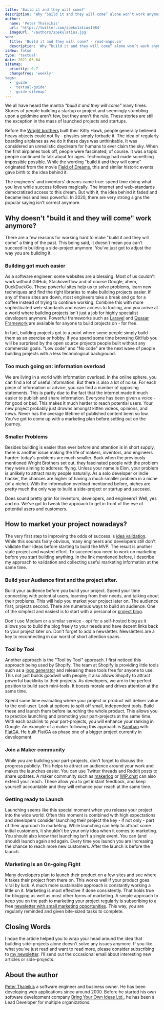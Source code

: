 ```yaml
---
title: 'Build it and they will come?'
description: 'Why “build it and they will come” alone won’t work anymore'
author:
  name: 'Peter Thaleikis'
  url: 'https://twitter.com/spekulatius1984'
  imageUrl: '/authors/spekulatius.jpg'
seo:
  title: 'Build it and they will come? - road-maps.cn'
  description: 'Why “build it and they will come” alone won’t work anymore'
isNew: false
type: 'textual'
date: 2021-05-04
sitemap:
  priority: 0.7
  changefreq: 'weekly'
tags:
  - 'guide'
  - 'textual-guide'
  - 'guide-sitemap'
---
```


We all have heard the mantra _"build it and they will come"_ many times. Stories of people building a startup or project and seemingly stumbling upon a goldmine aren't few, but they aren't the rule. These stories are still the exception in the mass of launched projects and startups.

Before the [Wright brothers](https://en.wikipedia.org/wiki/Wright_brothers) built their Kitty Hawk, people generally believed heavy objects could not fly - physics simply forbade it. The idea of regularly boarding airplanes as we do it these days was unthinkable. It was considered an unrealistic daydream for humans to ever claim the sky. When the first airplanes took off, people were fascinated, of course. It was a topic people continued to talk about for ages. Technology had made something impossible possible. While the wording "build it and they will come" originated from the movie [Field of Dreams](https://en.wikipedia.org/wiki/Field_of_Dreams), this and similar historic events gave birth to the idea behind it.

The engineers' and inventors' dreams came true: spend time doing what you love while success follows magically. The internet and web-standards democratized access to this dream. But with it, the idea behind it faded and became less and less powerful. In 2020, there are very strong signs the popular saying isn't correct anymore.

## Why doesn't "build it and they will come" work anymore?

There are a few reasons for working hard to make "build it and they will come" a thing of the past. This being said, it doesn't mean you can't succeed in building a side-project anymore. You've just got to adjust the way you are building it.

### Building got much easier

As a software engineer, some websites are a blessing. Most of us couldn't work without GitHub, Stackoverflow and of course Google, ahem, DuckDuckGo. These powerful sites help us to solve problems, learn new techniques and find the right libraries to make building projects easier. If any of these sites are down, most engineers take a break and go for a coffee instead of trying to continue working. Combine this with more sophisticated web-standards and easier access to tooling, and you arrive at a world where building projects isn't just a job for highly specialist developers anymore. Powerful frameworks such as [Laravel](https://laravel.com/) and [Quasar Framework](https://quasar.dev/) are available for anyone to build projects on - for free.

In fact, building projects got to a point where some people simply build them as an exercise or hobby. If you spend some time browsing GitHub you will be surprised by the open source projects people built without any commercial goals. "Low code" and "No code" are the next wave of people building projects with a less technological background.

### Too much going on: information overload

We are living in a world with information overload. In the online sphere, you can find a lot of useful information. But there is also a lot of noise. For each piece of information or advice, you can find a number of opposing statements. This is partly due to the fact that the internet made it much easier to publish and share information. Everyone has been given a voice - for good or bad. This makes it much harder to reach potential users. Your new project probably just drowns amongst kitten videos, opinions, and news. Never has the average lifetime of published content been so low. You've got to come up with a marketing plan before setting out on the journey.

### Smaller Problems

Besides building is easier than ever before and attention is in short supply, there is another issue making the life of makers, inventors, and engineers harder: today's problems are much smaller. Back when the previously mentioned Wright Brothers set out, they fascinated people with the problem they were aiming to address: flying. Unless your name is Elon, your problem is unlikely to attract many people naturally. As a solo developer or indie hacker, the chances are higher of having a much smaller problem in a niche (of a niche). With the information overload mentioned before, niches are pretty much the only way to build a side-project or startup and succeed.

Does sound pretty grim for inventors, developers, and engineers? Well, yes and no. We've got to tweak the approach to get in front of the eye of potential users and customers.

## How to market your project nowadays?

The very first step to improving the odds of success is [idea validation](https://peterthaleikis.com/business-idea-validation/). While this sounds fairly obvious, many engineers and developers still don't validate their ideas before starting to build the MVP. The result is another stale project and wasted effort. To succeed you need to work on marketing before you start building anything. In the link mentioned before, I describe my approach to validation and collecting useful marketing information at the same time.

### Build your Audience first and the project after.

Build your audience before you build your project. Spend your time connecting with potential users, learning from their needs, and talking about their problems. This will help you market your project later on. The audience first, projects second. There are numerous ways to build an audience. One of the simplest and easiest is to start with a personal or [project blog](https://startupnamecheck.com/blog/how-to-start-a-small-business-blog).

Don't use Medium or a similar service - opt for a self-hosted blog as it allows you to build the blog freely to your needs and have decent links back to your project later on. Don't forget to add a newsletter. Newsletters are a key to reconnecting in our world of short attention spans.

### Tool by Tool

Another approach is the "Tool by Tool" approach. I first noticed this approach being used by Shopify. The team at Shopify is providing little tools such as a [logo generator](https://hatchful.shopify.com/) and releasing these tools free for anyone to use. This not just builds goodwill with people; it also allows Shopify to attract powerful backlinks to their projects. As developers, we are in the perfect position to build such mini-tools. It boosts morale and drives attention at the same time.

Spend some time evaluating where your project or product will deliver value to the end-user. Look at options to split off small, independent tools. Build these and launch them before launching the whole product. This allows you to practice launching and promoting your part-projects at the same time. With each backlink to your part-projects, you will enhance your ranking in Google. An example of a maker following this approach is [Kamban](https://kambanthemaker.com/) with [FlatGA](https://flatga.io/). He built FlatGA as phase one of a bigger project currently in development.

### Join a Maker community

While you are building your part-projects, don't forget to discuss the progress publicly. This helps to attract an audience around your work and makes the launches easier. You can use Twitter threads and Reddit posts to share updates. A maker community such as [makerlog](https://getmakerlog.com/) or [WIP.chat](https://wip.chat) can also extend your reach. These allow you to get instant feedback, and keep yourself accountable and they will enhance your reach at the same time.

### Getting ready to Launch

Launching seems like this special moment when you release your project into the wide world. Often this moment is combined with high expectations and developers consider launching their project the key - if not only - part of their approach to marketing. While launching can help to attract some initial customers, it shouldn't be your only idea when it comes to marketing. You should also know that launching isn't a single event. You can (and should) launch again and again. Every time you launch you are increasing the chance to reach more new customers. After the launch is before the launch.

### Marketing Is an On-going Fight

Many developers plan to launch their product on a few sites and see where it takes their project from there on. This works well if your product goes viral by luck. A much more sustainable approach is constantly working a little on it. Marketing is most effective if done consistently. That holds true for blogging as well as most other forms of marketing. A simple approach to keep you on the path to marketing your project regularly is subscribing to a free [newsletter with small marketing opportunities](https://wheretopost.email). This way, you are regularly reminded and given bite-sized tasks to complete.

## Closing Words

I hope the article helped you to wrap your head around the idea that building side-projects alone doesn't solve any issues anymore. If you like what you've just read and want to read more, please consider subscribing to [my newsletter](https://peterthaleikis.com/newsletter). I'll send out the occasional email about interesting new articles or side-projects.

## About the author

[Peter Thaleikis](https://peterthaleikis.com/) a software engineer and business owner. He has been developing web applications since around 2000. Before he started his own software development company [Bring Your Own Ideas Ltd.](https://bringyourownideas.com/), he has been a Lead Developer for multiple organizations.
